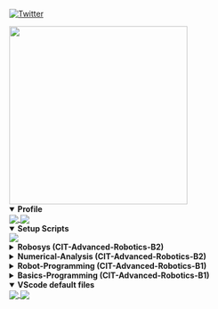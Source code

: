 [![Twitter](https://img.shields.io/twitter/follow/CreateRoboCup?style=social)](https://twitter.com/CreateRoboCup)


<img src="https://lh3.googleusercontent.com/eYXJUjlVUtJsWaZ5ZlNRFhYNUKsuSaAK1e_fUmYcWqEfh3jkINPCO_ysfrHJcjSyxuzCJ-zZPRAFX2SHF_YBOvMQF2QpZ4EvuTnBPESUc92gaR3a29qwsWAaCU_PbxnbBRbhokTDKMgp1rZL7YzCxM4hjY8qsfyq7dfJgSUT78IrhRVMHWy5mg-6MRbSEbT6ErFrdxrrinqzkPKNGLaZsTub-LcDKdduDbTt4OcHuZrUTA5UqceYvaza7Y9il5fPkaVmWtlShS_TjJdZleKc8EnegtAuOs5yQR82ipLASN1gteoPhnvpNjgI2weG8aK6ckORPE6-WSFJnoyXp1YQ_HsKoQsthTy5LvRGxlfyGLSbl6whMSp9pb9DR3Gr5zB4s0lgUjD1C_pbpDiyrlb7qViFcQAZTnpf_uHpYhOcWGyK4ed2vx-wyav6sSVa-AEVBe8e8BsRId-rB0A7aOsItCotAVqHm9cm87t0I6QaqYR-WQeLQBpQCpNeWeMVZaUNEyzw2uIgj0zRZtGHa7RbJykujS4eEFhCp6jReFk7qyNwIqYbOPqQqWvs0VeEPNqNbX4gYMmFQS-V0K5TGRo5dvwYGwD9x7EdAl66H1yJdqoHbXyjmaHWWBLbCOcYSJsAZJ123k4HYtGqHmTvqGHcuRtKq5gE1Vc4ZqVecBvcw3Sxq1gXK0N27r2puTpIasHKMKx_ItzWI7KptoUbyXxrxtS9AA=w2508-h1880-no?authuser=0" width="320px">

<details open>
  <summary><b>Profile</b></summary>
    <a href="https://github.com/MasatoKubotera">
      <img align="center" src="https://github-readme-stats.vercel.app/api?username=MasatoKubotera&count_private=true&include_all_commits&show_icons=true"" />
    </a>
    <a href="https://github.com/MasatoKubotera">
      <img align="center" src="https://github-readme-stats.vercel.app/api/top-langs/?username=MasatoKubotera&count_private=true&hide=G-code&layout=compact" />
    </a>
</details>

<details open>
  <summary><b>Setup Scripts</b></summary>
  <!--
    <a href="https://github.com/MasatoKubotera/ubuntu_setup_scripts">
      <img align="center" src="https://github-readme-stats.vercel.app/api/pin/?username=MasatoKubotera&repo=ubuntu_setup_scripts" />
    </a>
  --->
    <a href="https://github.com/MasatoKubotera/vscode_setup_script">
      <img align="center" src="https://github-readme-stats.vercel.app/api/pin/?username=MasatoKubotera&repo=vscode_setup_script" />
    </a>
  <!--
    <a href="https://github.com/MasatoKubotera/wsl_setup_script">
      <img align="center" src="https://github-readme-stats.vercel.app/api/pin/?username=MasatoKubotera&repo=wsl_setup_script" />
    </a>
  --->
</details>

<details>
  <summary><b>Robosys (CIT-Advanced-Robotics-B2)</b></summary>
    <a href="https://github.com/MasatoKubotera/RGBLED_RaspPi4_DeviceDriver">
      <img align="center" src="https://github-readme-stats.vercel.app/api/pin/?username=MasatoKubotera&repo=RGBLED_RaspPi4_DeviceDriver" />
    </a>
    <a href="https://github.com/MasatoKubotera/translate">
      <img align="center" src="https://github-readme-stats.vercel.app/api/pin/?username=MasatoKubotera&repo=translate" />
    </a>
</details>

<details>
  <summary><b>Numerical-Analysis (CIT-Advanced-Robotics-B2)</b></summary>
    <a href="https://github.com/MasatoKubotera/monte_carlo">
      <img align="center" src="https://github-readme-stats.vercel.app/api/pin/?username=MasatoKubotera&repo=monte_carlo" />
    </a>
</details>

<details>
  <summary><b>Robot-Programming (CIT-Advanced-Robotics-B1)</b></summary>
    <a href="https://github.com/MasatoKubotera/calculator_vscode">
      <img align="center" src="https://github-readme-stats.vercel.app/api/pin/?username=MasatoKubotera&repo=calculator_vscode" />
    </a>
</details>

<details>
  <summary><b>Basics-Programming (CIT-Advanced-Robotics-B1)</b></summary>
    <a href="https://github.com/MasatoKubotera/Othello">
      <img align="center" src="https://github-readme-stats.vercel.app/api/pin/?username=MasatoKubotera&repo=Othello" />
    </a>
</details>

<details open>
  <summary><b>VScode default files</b></summary>
    <a href="https://github.com/MasatoKubotera/vscode_c_default_win">
      <img align="center" src="https://github-readme-stats.vercel.app/api/pin/?username=MasatoKubotera&repo=vscode_c_default_win" />
    </a>
    <a href="https://github.com/MasatoKubotera/vscode_cpp_default_win">
      <img align="center" src="https://github-readme-stats.vercel.app/api/pin/?username=MasatoKubotera&repo=vscode_cpp_default_win" />
    </a>
</details>

<!-- https://github.com/anuraghazra/github-readme-stats -->
<!-- https://github.com/anuraghazra/github-readme-stats/blob/master/docs/readme_ja.md -->
